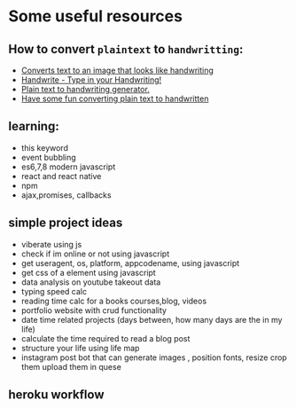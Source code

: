 # Some useful resources

## How to convert `plaintext` to `handwritting`:

- [Converts text to an image that looks like handwriting](https://pythonawesome.com/converts-text-to-an-image-that-looks-like-handwriting/)
- [Handwrite - Type in your Handwriting!](https://pypi.org/project/handwrite/)
- [Plain text to handwriting generator.](https://thesage21.github.io/handwritten/)
- [Have some fun converting plain text to handwritten](https://www.opensourceforu.com/2016/11/converting-plain-text-handwritten/?amp)

## learning:

- this keyword
- event bubbling
- es6,7,8 modern javascript
- react and react native
- npm
- ajax,promises, callbacks

## simple project ideas

- viberate using js
- check if im online or not using javascript
- get useragent, os, platform, appcodename, using javascript
- get css of a element using javascript
- data analysis on youtube takeout data
- typing speed calc
- reading time calc for a books courses,blog, videos
- portfolio website with crud functionality
- date time related projects (days between, how many days are the in my life)
- calculate the time required to read a blog post
- structure your life using life map
- instagram post bot that can generate images , position fonts, resize crop them upload them in quese


## heroku workflow
